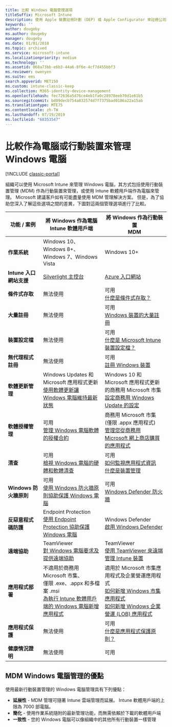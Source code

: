 ```yaml
---
title: 比較 Windows 電腦管理選項
titleSuffix: Microsoft Intune
description: 使用 Apple 裝置註冊計劃 (DEP) 或 Apple Configurator 來註冊公司擁有的 iOS 裝置。
keywords: ''
author: dougeby
ms.author: dougeby
manager: dougeby
ms.date: 01/01/2018
ms.topic: archived
ms.service: microsoft-intune
ms.localizationpriority: medium
ms.technology: ''
ms.assetid: 068a73bb-e6b3-44a6-8f6e-4cf7d455bbf3
ms.reviewer: owenyen
ms.suite: ems
search.appverid: MET150
ms.custom: intune-classic-keep
ms.collection: M365-identity-device-management
ms.openlocfilehash: fec72636a5d76ce4eb1fa0c28978eeb70d1e61b5
ms.sourcegitcommit: bd09decb754a832574d7f7375bad0186a22a15ab
ms.translationtype: MTE75
ms.contentlocale: zh-TW
ms.lasthandoff: 07/19/2019
ms.locfileid: "68353547"
---
```

# <a name="compare-managing-windows-pcs-as-computers-or-mobile-devices"></a>比較作為電腦或行動裝置來管理 Windows 電腦

[!INCLUDE [classic-portal](includes/classic-portal.md)]

組織可以使用 Microsoft Intune 來管理 Windows 電腦，其方式包括使用行動裝置管理 (MDM) 作為行動裝置來管理，或使用 Intune 軟體用戶端作為電腦來管理。  Microsoft 建議客戶如有可能盡量使用 MDM 管理解決方案。 但是，為了協助您深入了解這些選項之間的差異，下圖對這兩個管理選項進行了比較。

|**功能 / 案例** |**將 Windows 作為電腦**<br>Intune 軟體用戶端 | **將 Windows 作為行動裝置**<br>MDM |
|--------------|-------------------------------|-------------------------------|
|**作業系統** |Windows 10、Windows 8+、Windows 7、Windows Vista | Windows 10+ |
|**Intune 入口網站支援** |[Silverlight 主控台](https://manage.microsoft.com)|[Azure 入口網站](https://portal.azure.com) |
|**條件式存取**|無法使用|可用 <br>[什麼是條件式存取？](conditional-access.md)|
|**大量註冊**|無法使用|可用 <br>[Windows 裝置的大量註冊](windows-bulk-enroll.md)|
|**裝置設定檔**|無法使用|可用 <br>[什麼是 Microsoft Intune 裝置設定檔？](device-profiles.md)|
|**無代理程式註冊**|無法使用 |可用<br>[註冊 Windows 裝置](windows-enroll.md)|
|**軟體更新管理**| Windows Updates 和 Microsoft 應用程式更新<br>[使用軟體更新讓 Windows 電腦維持最新狀態](keep-windows-pcs-up-to-date-with-software-updates-in-microsoft-intune.md)|Windows 10 和 Microsoft 應用程式更新的商務用 Microsoft 市集<br> [設定商務用 Windows Update 的設定](windows-update-for-business-configure.md) |
|**軟體授權管理**|可用 <br>[管理 Windows 電腦軟體的授權合約](manage-license-agreements-for-windows-pc-software-in-microsoft-intune.md)|商務用 Microsoft 市集 (僅限 .appx 應用程式)<br>[管理您從商務用 Microsoft 網上商店購買的應用程式](windows-store-for-business.md)|
|**清查**|可用 <br>[檢視 Windows 電腦的硬體和軟體清查](view-hardware-and-software-inventory-for-windows-pcs-in-microsoft-intune.md)|可用 <br>[如何監視應用程式資訊](apps-monitor.md)<br>[什麼是裝置管理](device-management.md)|
|**Windows 防火牆原則**|可用 <br>[使用 Windows 防火牆原則協助保護 Windows 電腦](help-protect-windows-pcs-using-windows-firewall-policies-in-microsoft-intune.md) |可用 <br>[Windows Defender 防火牆](endpoint-protection-windows-10.md#windows-defender-firewall)|
|**反惡意程式碼防護**|Endpoint Protection<br>[使用 Endpoint Protection 協助保護 Windows 電腦](help-secure-windows-pcs-with-endpoint-protection-for-microsoft-intune.md)|Windows Defender<br>[啟用 Windows Defender](advanced-threat-protection.md)|
|**遠端協助** |TeamViewer<br>[對 Windows 電腦要求及提供遠端協助](request-and-provide-remote-assistance-for-windows-pcs-in-microsoft-intune.md)|TeamViewer<br> [使用 TeamViewer 來遠端管理 Intune 裝置](teamviewer-support.md) |
|**應用程式部署** | 不適用於商務用 Microsoft 市集、<br>僅限 .exe、.appx 和多檔案 .msi<br>[為執行 Intune 軟體用戶端的 Windows 電腦新增應用程式](add-apps-for-windows-pcs-in-microsoft-intune.md)|適用於 Microsoft 市集應用程式及企業營運應用程式<br>[如何新增 Windows 市集應用程式](store-apps-windows.md)<br>[如何新增 Windows 企業營運 (LOB) 應用程式](lob-apps-windows.md)|
|**應用程式保護**|無法使用|可用 <br>[什麼是應用程式保護原則？](app-protection-policy.md)|
|**健康情況證明**|無法使用|可用|


## <a name="advantages-of-mdm-windows-pc-management"></a>MDM Windows 電腦管理的優點
使用最新行動裝置管理的 Windows 電腦管理具有下列優點：
- **延展性** - MDM 管理可隨著 Intune 雲端管理而延展。 Intune 軟體用戶端的上限為 7000 部電腦。
- **簡化** - 使用作業系統隨附的最新管理功能，而無需依賴於下載的軟體用戶端
- **一致性** - 您的 Windows 電腦可以像組織中的其他所有行動裝置一樣管理
<!-- - **Cloud optimization** - -->
